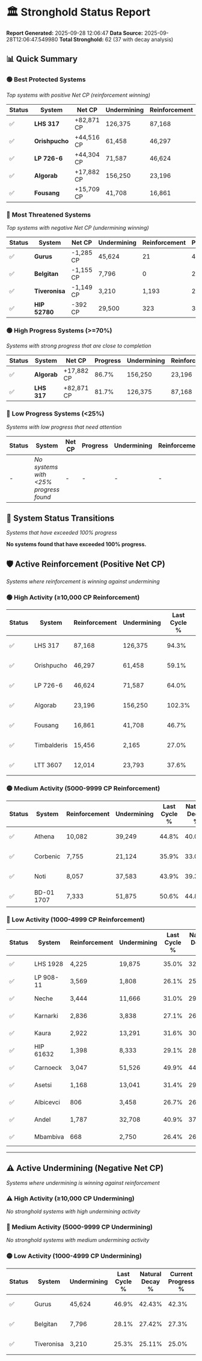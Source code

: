# 🏛️ Stronghold Status Report

**Report Generated:** 2025-09-28 12:06:47
**Data Source:** 2025-09-28T12:06:47.549980
**Total Stronghold:** 62 (37 with decay analysis)

## 📊 Quick Summary

### 🟢 **Best Protected Systems**
*Top systems with positive Net CP (reinforcement winning)*

| Status | System | Net CP | Undermining | Reinforcement | Progress |
|--------|--------|--------|-------------|---------------|----------|
| ✅ | **LHS 317** | +82,871 CP | 126,375 | 87,168 | 81.7% |
| ✅ | **Orishpucho** | +44,516 CP | 61,458 | 46,297 | 53.0% |
| ✅ | **LP 726-6** | +44,304 CP | 71,587 | 46,624 | 56.8% |
| ✅ | **Algorab** | +17,882 CP | 156,250 | 23,196 | 86.7% |
| ✅ | **Fousang** | +15,709 CP | 41,708 | 16,861 | 42.5% |

### 🔴 **Most Threatened Systems**
*Top systems with negative Net CP (undermining winning)*

| Status | System | Net CP | Undermining | Reinforcement | Progress |
|--------|--------|--------|-------------|---------------|----------|
| ✅ | **Gurus** | -1,285 CP | 45,624 | 21 | 42.3% |
| ✅ | **Belgitan** | -1,155 CP | 7,796 | 0 | 27.3% |
| ✅ | **Tiveronisa** | -1,149 CP | 3,210 | 1,193 | 25.0% |
| ✅ | **HIP 52780** | -392 CP | 29,500 | 323 | 36.2% |

### 🟢 **High Progress Systems (>=70%)**
*Systems with strong progress that are close to completion*

| Status | System | Net CP | Progress | Undermining | Reinforcement |
|--------|--------|--------|----------|-------------|---------------|
| ✅ | **Algorab** | +17,882 CP | 86.7% | 156,250 | 23,196 |
| ✅ | **LHS 317** | +82,871 CP | 81.7% | 126,375 | 87,168 |

### 🔴 **Low Progress Systems (<25%)**
*Systems with low progress that need attention*

| Status | System | Net CP | Progress | Undermining | Reinforcement |
|--------|--------|--------|----------|-------------|---------------|
| - | *No systems with <25% progress found* | - | - | - | - |
## 🔄 System Status Transitions
*Systems that have exceeded 100% progress*

**No systems found that have exceeded 100% progress.**

## 🛡️ Active Reinforcement (Positive Net CP)
*Systems where reinforcement is winning against undermining*

### 🟢 High Activity (≥10,000 CP Reinforcement)

| Status | System | Reinforcement | Undermining | Last Cycle % | Natural Decay % | Current Progress % | Current CP | Net CP | Activity |
|--------|--------|---------------|-------------|--------------|-----------------|-------------------|------------|--------|----------|
| ✅ | LHS 317 | 87,168 | 126,375 | 94.3% | 73.41% | 81.7% | 817,000 | +82,871 | 🟢 High Reinforcement |
| ✅ | Orishpucho | 46,297 | 61,458 | 59.1% | 48.55% | 53.0% | 530,000 | +44,516 | 🟢 High Reinforcement |
| ✅ | LP 726-6 | 46,624 | 71,587 | 64.0% | 52.37% | 56.8% | 568,000 | +44,304 | 🟢 High Reinforcement |
| ✅ | Algorab | 23,196 | 156,250 | 102.3% | 84.91% | 86.7% | 867,000 | +17,882 | 🟢 High Reinforcement |
| ✅ | Fousang | 16,861 | 41,708 | 46.7% | 40.93% | 42.5% | 425,000 | +15,709 | 🟢 High Reinforcement |
| ✅ | Timbalderis | 15,456 | 2,165 | 27.0% | 25.33% | 26.8% | 268,000 | +14,699 | 🟢 High Reinforcement |
| ✅ | LTT 3607 | 12,014 | 23,793 | 37.6% | 34.05% | 35.2% | 352,000 | +11,510 | 🟢 High Reinforcement |

### 🟡 Medium Activity (5000-9999 CP Reinforcement)

| Status | System | Reinforcement | Undermining | Last Cycle % | Natural Decay % | Current Progress % | Current CP | Net CP | Activity |
|--------|--------|---------------|-------------|--------------|-----------------|-------------------|------------|--------|----------|
| ✅ | Athena | 10,082 | 39,249 | 44.8% | 40.00% | 40.9% | 409,000 | +9,045 | 🟡 Medium Reinforcement |
| ✅ | Corbenic | 7,755 | 21,124 | 35.9% | 33.06% | 33.8% | 337,999 | +7,430 | 🟡 Medium Reinforcement |
| ✅ | Noti | 8,057 | 37,583 | 43.9% | 39.38% | 40.1% | 401,000 | +7,153 | 🟡 Medium Reinforcement |
| ✅ | BD-01 1707 | 7,333 | 51,875 | 50.6% | 44.82% | 45.4% | 453,999 | +5,782 | 🟡 Medium Reinforcement |

### 🔴 Low Activity (1000-4999 CP Reinforcement)

| Status | System | Reinforcement | Undermining | Last Cycle % | Natural Decay % | Current Progress % | Current CP | Net CP | Activity |
|--------|--------|---------------|-------------|--------------|-----------------|-------------------|------------|--------|----------|
| ✅ | LHS 1928 | 4,225 | 19,875 | 35.0% | 32.60% | 33.0% | 330,000 | +4,002 | 🔵 Low Reinforcement |
| ✅ | LP 908-11 | 3,569 | 1,808 | 26.1% | 25.53% | 25.9% | 259,000 | +3,676 | 🔵 Low Reinforcement |
| ✅ | Neche | 3,444 | 11,666 | 31.0% | 29.45% | 29.8% | 298,000 | +3,520 | 🔵 Low Reinforcement |
| ✅ | Karnarki | 2,836 | 3,838 | 27.1% | 26.39% | 26.7% | 267,000 | +3,072 | 🔵 Low Reinforcement |
| ✅ | Kaura | 2,922 | 13,291 | 31.6% | 30.02% | 30.3% | 303,000 | +2,807 | 🔵 Low Reinforcement |
| ✅ | HIP 61632 | 1,398 | 8,333 | 29.1% | 28.15% | 28.3% | 283,000 | +1,540 | 🔵 Low Reinforcement |
| ✅ | Carnoeck | 3,047 | 51,526 | 49.9% | 44.58% | 44.7% | 447,000 | +1,231 | 🔵 Low Reinforcement |
| ✅ | Asetsi | 1,168 | 13,041 | 31.4% | 29.98% | 30.1% | 301,000 | +1,203 | 🔵 Low Reinforcement |
| ✅ | Albicevci | 806 | 3,458 | 26.7% | 26.28% | 26.4% | 264,000 | +1,152 | 🔵 Low Reinforcement |
| ✅ | Andel | 1,787 | 32,708 | 40.9% | 37.50% | 37.6% | 376,000 | +1,023 | 🔵 Low Reinforcement |
| ✅ | Mbambiva | 668 | 2,750 | 26.4% | 26.00% | 26.1% | 261,000 | +1,005 | 🔵 Low Reinforcement |


---

## ⚠️ Active Undermining (Negative Net CP)
*Systems where undermining is winning against reinforcement*

### ⚠️ High Activity (≥10,000 CP Undermining)

*No stronghold systems with high undermining activity*

### 🔶 Medium Activity (5000-9999 CP Undermining)

*No stronghold systems with medium undermining activity*

### 🟡 Low Activity (1000-4999 CP Undermining)

| Status | System | Undermining | Last Cycle % | Natural Decay % | Current Progress % | Reinforcement | Current CP | Net CP | Activity |
|--------|--------|-------------|--------------|-----------------|-------------------|---------------|------------|--------|----------|
| ✅ | Gurus | 45,624 | 46.9% | 42.43% | 42.3% | 21 | 423,000 | -1,285 | 🟡 Low Undermining |
| ✅ | Belgitan | 7,796 | 28.1% | 27.42% | 27.3% | 0 | 273,000 | -1,155 | 🟡 Low Undermining |
| ✅ | Tiveronisa | 3,210 | 25.3% | 25.11% | 25.0% | 1,193 | 250,000 | -1,149 | 🟡 Low Undermining |
